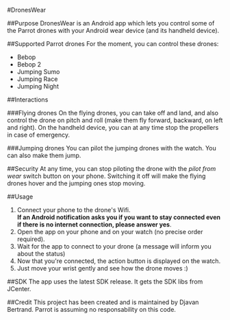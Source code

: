 #DronesWear

##Purpose
DronesWear is an Android app which lets you control some of the Parrot drones
with your Android wear device (and its handheld device).

##Supported Parrot drones
For the moment, you can control these drones:

- Bebop
- Bebop 2
- Jumping Sumo
- Jumping Race
- Jumping Night

##Interactions

###Flying drones
On the flying drones, you can take off and land, 
and also control the drone on pitch and roll 
(make them fly forward, backward, on left and right).
On the handheld device, you can at any time stop the propellers 
in case of emergency.

###Jumping drones
You can pilot the jumping drones with the watch. You can also make them jump.

##Security
At any time, you can stop piloting the drone with the *pilot from wear* switch button 
on your phone. Switching it off will make the flying drones hover 
and the jumping ones stop moving.

##Usage
1. Connect your phone to the drone's Wifi. <br/>
**If an Android notification asks you if you want to stay connected even 
if there is no internet connection, please answer yes**.
2. Open the app on your phone and on your watch (no precise order required).
3. Wait for the app to connect to your drone (a message will inform you about the status)
4. Now that you're connected, the action button is displayed on the watch.
5. Just move your wrist gently and see how the drone moves :)

##SDK
The app uses the latest SDK release. It gets the SDK libs from JCenter.

##Credit
This project has been created and is maintained by Djavan Bertrand. 
Parrot is assuming no responsability on this code.